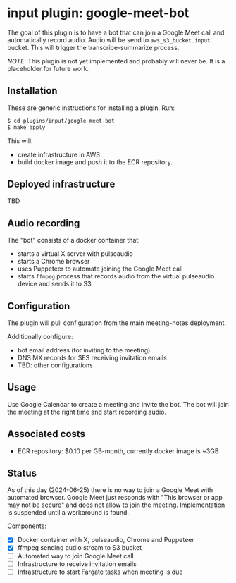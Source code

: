 # input plugin: google-meet-bot

The goal of this plugin is to have a bot that can join a Google Meet call and automatically record audio.
Audio will be send to `aws_s3_bucket.input` bucket. This will trigger the transcribe-summarize process.

*NOTE*: This plugin is not yet implemented and probably will never be. It is a placeholder for future work.

## Installation

These are generic instructions for installing a plugin. 
Run:

```bash
$ cd plugins/input/google-meet-bot
$ make apply
```

This will:
- create infrastructure in AWS
- build docker image and push it to the ECR repository.

## Deployed infrastructure

TBD

## Audio recording

The "bot" consists of a docker container that:
- starts a virtual X server with pulseaudio
- starts a Chrome browser
- uses Puppeteer to automate joining the Google Meet call
- starts `ffmpeg` process that records audio from the virtual pulseaudio device and sends it to S3

## Configuration

The plugin will pull configuration from the main meeting-notes deployment.

Additionally configure:
- bot email address (for inviting to the meeting)
- DNS MX records for SES receiving invitation emails
- TBD: other configurations

## Usage

Use Google Calendar to create a meeting and invite the bot. The bot will join the meeting at the right time and start recording audio.

## Associated costs

- ECR repository: $0.10 per GB-month, currently docker image is ~3GB

## Status

As of this day (2024-06-25) there is no way to join a Google Meet with automated browser.
Google Meet just responds with "This browser or app may not be secure" and does not allow to join the meeting.
Implementation is suspended until a workaround is found.

Components:
- [x] Docker container with X, pulseaudio, Chrome and Puppeteer
- [x] ffmpeg sending audio stream to S3 bucket
- [ ] Automated way to join Google Meet call
- [ ] Infrastructure to receive invitation emails
- [ ] Infrastructure to start Fargate tasks when meeting is due